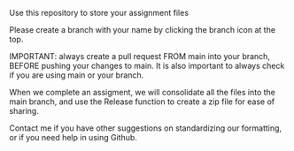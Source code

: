 Use this repository to store your assignment files

Please create a branch with your name by clicking the branch icon at the top.

IMPORTANT: always create a pull request FROM main into your branch, BEFORE pushing your changes to main. It is also important to always check if you are using main or your branch.

When we complete an assigment, we will consolidate all the files into the main branch, and use the Release function to create a zip file for ease of sharing.

Contact me if you have other suggestions on standardizing our formatting, or if you need help in using Github.
